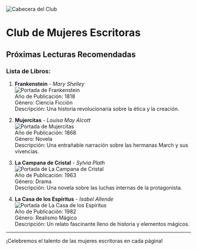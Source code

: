 ![Cabecera del Club](../imagenes/06_Club_Mujeres_Escritoras.png)

# Club de Mujeres Escritoras

## Próximas Lecturas Recomendadas

### Lista de Libros:

1. **Frankenstein** - *Mary Shelley*  
   ![Portada de Frankenstein](../imagenes/MujeresEscritoras/Frankenstein.jpg)  
   Año de Publicación: 1818  
   Género: Ciencia Ficción  
   Descripción: Una historia revolucionaria sobre la ética y la creación.

2. **Mujercitas** - *Louisa May Alcott*  
   ![Portada de Mujercitas](../imagenes/MujeresEscritoras/Mujercitas.jpg)  
   Año de Publicación: 1868  
   Género: Novela  
   Descripción: Una entrañable narración sobre las hermanas March y sus vivencias.

3. **La Campana de Cristal** - *Sylvia Plath*  
   ![Portada de La Campana de Cristal](../imagenes/MujeresEscritoras/LaCampanaDeCristal.jpg)  
   Año de Publicación: 1963  
   Género: Drama  
   Descripción: Una novela sobre las luchas internas de la protagonista.

4. **La Casa de los Espíritus** - *Isabel Allende*  
   ![Portada de La Casa de los Espíritus](../imagenes/MujeresEscritoras/LaCasaDeLosEspiritus.jpg)  
   Año de Publicación: 1982  
   Género: Realismo Mágico  
   Descripción: Un relato fascinante lleno de historia y elementos mágicos.

---

¡Celebremos el talento de las mujeres escritoras en cada página!
